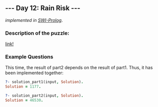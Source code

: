 ## --- Day 12: Rain Risk ---

*implemented in [SWI-Prolog](https://www.swi-prolog.org/)*.

### Description of the puzzle:

[link!](https://adventofcode.com/2020/day/12
)

### Example Questions

This time, the result of part2 depends on the result of part1. 
Thus, it has been implemented together:

```prolog
?- solution_part1(input, Solution).
Solution = 1177.

?- solution_part2(input, Solution).
Solution = 46530.
```
